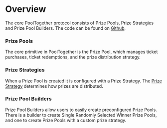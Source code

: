 # Overview

The core PoolTogether protocol consists of Prize Pools, Prize Strategies and Prize Pool Builders.  The code can be found on [Github](https://github.com/pooltogether/pooltogether-contracts).

### Prize Pools

The core primitive in PoolTogether is the Prize Pool, which manages ticket purchases, ticket redemptions, and the prize distribution strategy.

### Prize Strategies

When a Prize Pool is created it is configured with a Prize Strategy.  The [Prize Strategy](prize-strategy.md) determines how prizes are distributed.

### Prize Pool Builders





Prize Pool Builders allow users to easily create preconfigured Prize Pools.  There is a builder to create Single Randomly Selected Winner Prize Pools, and one to create Prize Pools with a custom prize strategy.



